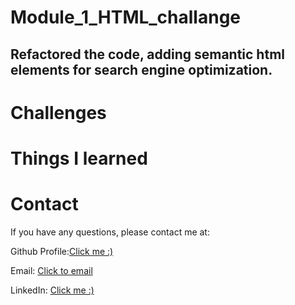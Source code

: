 # Module_1_HTML_challange

## Refactored the code, adding semantic html elements for search engine optimization.

# Challenges

# Things I learned

[](./assets/images/finished-web-product.png "This is a sample image.")

# Contact

If you have any questions, please contact me at:

Github Profile:[Click me :)](https://github.com/JackLabukas)

Email: [Click to email](labukas53@gmail.com)

LinkedIn: [Click me :)](https://www.linkedin.com/in/jack-labukas-5bb038b7/)
